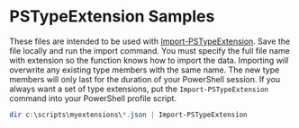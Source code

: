 # PSTypeExtension Samples

These files are intended to be used with [Import-PSTypeExtension](../docs/Import-PSTypeExtension.md). Save the file locally and run the import command. You must specify the full file name with extension so the function knows how to import the data. Importing *will* overwrite any existing type members with the same name. The new type members will only last for the duration of your PowerShell session. If you always want a set of type extensions, put the `Import-PSTypeExtension` command into your PowerShell profile script.

```powershell
dir c:\scripts\myextensions\*.json | Import-PSTypeExtension
```
